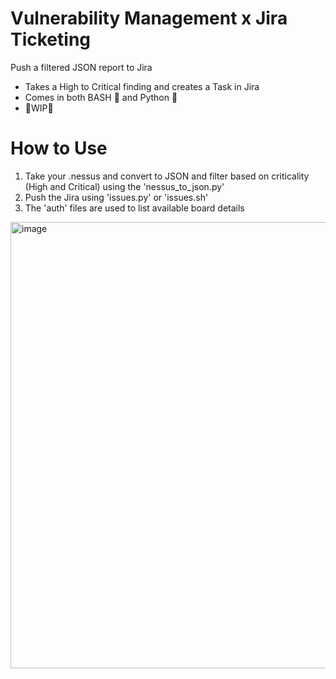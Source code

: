 # Vulnerability Management x Jira Ticketing
Push a filtered JSON report to Jira
- Takes a High to Critical finding and creates a Task in Jira
- Comes in both BASH 🐧  and Python 🐍
- 🚧WIP🚧 

# How to Use
1. Take your .nessus and convert to JSON and filter based on criticality (High and Critical) using the 'nessus_to_json.py'
2. Push the Jira using 'issues.py' or 'issues.sh'
3. The 'auth' files are used to list available board details


<img width="714" alt="image" src="https://github.com/user-attachments/assets/08474ef1-ac39-4dc4-8159-a22e8ec78fc5">
